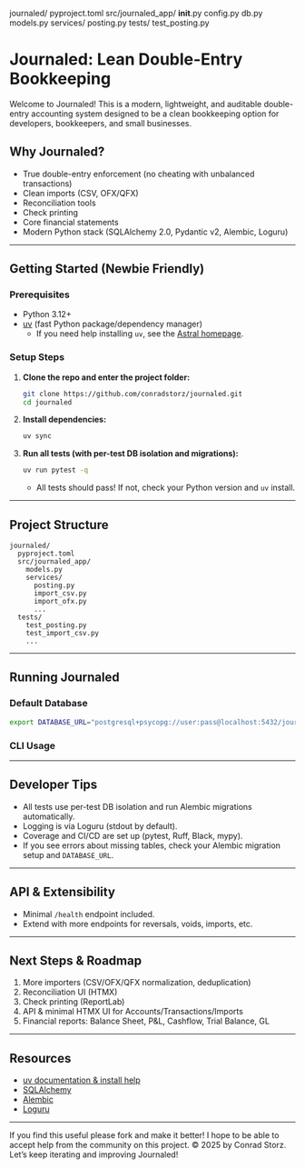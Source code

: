 
journaled/
  pyproject.toml
  src/journaled_app/
    __init__.py
    config.py
    db.py
    models.py
    services/
      posting.py
  tests/
    test_posting.py

# Journaled: Lean Double-Entry Bookkeeping

Welcome to Journaled! This is a modern, lightweight, and auditable double-entry accounting system designed to be a clean bookkeeping
option for developers, bookkeepers, and small businesses.

## Why Journaled?
- True double-entry enforcement (no cheating with unbalanced transactions)
- Clean imports (CSV, OFX/QFX)
- Reconciliation tools
- Check printing
- Core financial statements
- Modern Python stack (SQLAlchemy 2.0, Pydantic v2, Alembic, Loguru)

---

## Getting Started (Newbie Friendly)

### Prerequisites
- Python 3.12+
- [uv](https://astral.sh/uv/) (fast Python package/dependency manager)
  - If you need help installing `uv`, see the [Astral homepage](https://astral.sh/uv/).

### Setup Steps
1. **Clone the repo and enter the project folder:**
   ```bash
   git clone https://github.com/conradstorz/journaled.git
   cd journaled
   ```
2. **Install dependencies:**
   ```bash
   uv sync
   ```
3. **Run all tests (with per-test DB isolation and migrations):**
   ```bash
   uv run pytest -q
   ```
   - All tests should pass! If not, check your Python version and `uv` install.

---

## Project Structure
```
journaled/
  pyproject.toml
  src/journaled_app/
    models.py
    services/
      posting.py
      import_csv.py
      import_ofx.py
      ...
  tests/
    test_posting.py
    test_import_csv.py
    ...
```

---

## Running Journaled

### Default Database
  ```bash
  export DATABASE_URL="postgresql+psycopg://user:pass@localhost:5432/journaled"
  ```

### CLI Usage

---

## Developer Tips
- All tests use per-test DB isolation and run Alembic migrations automatically.
- Logging is via Loguru (stdout by default).
- Coverage and CI/CD are set up (pytest, Ruff, Black, mypy).
- If you see errors about missing tables, check your Alembic migration setup and `DATABASE_URL`.

---

## API & Extensibility
- Minimal `/health` endpoint included.
- Extend with more endpoints for reversals, voids, imports, etc.

---

## Next Steps & Roadmap
1. More importers (CSV/OFX/QFX normalization, deduplication)
2. Reconciliation UI (HTMX)
3. Check printing (ReportLab)
4. API & minimal HTMX UI for Accounts/Transactions/Imports
5. Financial reports: Balance Sheet, P&L, Cashflow, Trial Balance, GL

---

## Resources
- [uv documentation & install help](https://astral.sh/uv/)
- [SQLAlchemy](https://docs.sqlalchemy.org/)
- [Alembic](https://alembic.sqlalchemy.org/)
- [Loguru](https://loguru.readthedocs.io/)

---
If you find this useful please fork and make it better!
I hope to be able to accept help from the community on this project.
© 2025 by Conrad Storz. Let’s keep iterating and improving Journaled!
